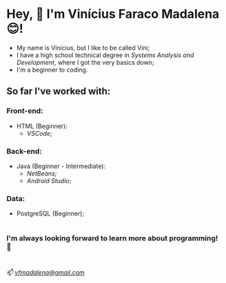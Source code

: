# Hey, 👋 I'm **Vinícius Faraco Madalena** 😊!

- My name is Vinícius, but I like to be called Vini;
- I have a high school technical degree in *Systems Analysis and Development*, where I got the very basics down;
- I'm a beginner to coding.


## So far I've worked with:

   ### **Front-end:**
   - HTML (Beginner): 
     - *VSCode*;
     
   ### **Back-end:**
   - Java (Beginner - Intermediate): 
     - *NetBeans;*
     - *Android Studio*;
     
   ### **Data:**
   - PostgreSQL (Beginner);
#
### **I'm always looking forward to learn more about programming! 🤗**
#

*📫 vfmadalena@gmail.com*
